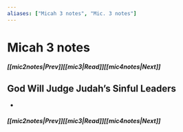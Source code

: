 ```yaml
---
aliases: ["Micah 3 notes", "Mic. 3 notes"]
---
```

# Micah 3 notes
##### <span class=arrow-left></span>[[mic2notes|Prev]]<span class=navigation-separator></span>[[mic3|Read]]<span class=navigation-separator></span>[[mic4notes|Next]]<span class=arrow-right></span>
## God Will Judge Judah’s Sinful Leaders
- 
##### <span class=arrow-left></span>[[mic2notes|Prev]]<span class=navigation-separator></span>[[mic3|Read]]<span class=navigation-separator></span>[[mic4notes|Next]]<span class=arrow-right></span>